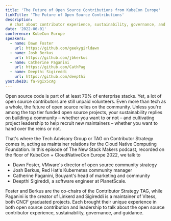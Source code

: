 ```yaml
---
title: 'The Future of Open Source Contributions from KubeCon Europe'
linkTitle: 'The Future of Open Source Contributions'
description:
  A chat about contributor experience, sustainability, governance, and guidance
date: '2022-06-01'
conference: KubeCon Europe
speakers:
  - name: Dawn Foster
    url: https://github.com/geekygirldawn
  - name: Josh Berkus
    url: https://github.com/jbkerkus
  - name: Catherine Paganini
    url: https://github.com/CathPag
  - name: Deepthi Sigireddi
    url: https://github.com/deepthi
youtubeID: fa-9gIx5cAg
---
```


Open source code is part of at least 70% of enterprise stacks. Yet, a lot of
open source contributors are still unpaid volunteers. Even more than tech as a
whole, the future of open source relies on the community. Unless you're among
the top tier funded open source projects, your sustainability replies on
building a community – whether you want to or not – and cultivating project
leadership to help recruit new maintainers – whether you want to hand over the
reins or not.

That's where the Tech Advisory Group or TAG on Contributor Strategy comes in,
acting as maintainer relations for the Cloud Native Computing Foundation. In
this episode of The New Stack Makers podcast, recorded on the floor of KubeCon +
CloudNativeCon Europe 2022, we talk to

- Dawn Foster, VMware's director of open source community strategy
- Josh Berkus, Red Hat's Kubernetes community manager
- Catherine Paganini, Bouyant's head of marketing and community
- Deepthi Sigireddi, a software engineer at PlanetScale.

Foster and Berkus are the co-chairs of the Contributor Strategy TAG, while
Paganini is the creator of Linkerd and Sigireddi is a maintainer of Vitess, both
CNCF graduated projects. Each brought their unique experience in both open
source contribution and leadership to talk about the open source contributor
experience, sustainability, governance, and guidance.
